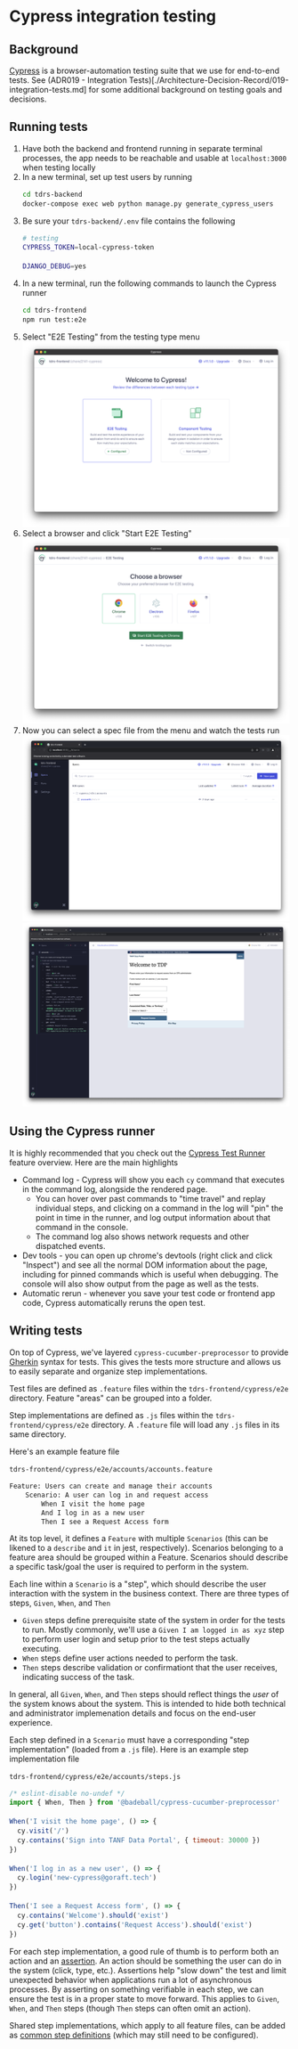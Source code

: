 # Cypress integration testing

## Background

[Cypress](https://cypress.io) is a browser-automation testing suite that we use for end-to-end tests. See (ADR019 - Integration Tests)[./Architecture-Decision-Record/019-integration-tests.md] for some additional background on testing goals and decisions.

## Running tests

1. Have both the backend and frontend running in separate terminal processes, the app needs to be reachable and usable at `localhost:3000` when testing locally
1. In a new terminal, set up test users by running
   ```bash
   cd tdrs-backend
   docker-compose exec web python manage.py generate_cypress_users
   ```
1. Be sure your `tdrs-backend/.env` file contains the following
   ```bash
   # testing
   CYPRESS_TOKEN=local-cypress-token

   DJANGO_DEBUG=yes
   ```
1. In a new terminal, run the following commands to launch the Cypress runner
   ```bash
   cd tdrs-frontend
   npm run test:e2e
   ```
1. Select "E2E Testing" from the testing type menu
   ![Select e2e testing](./images/testing/01-e2e-selection.png)
1. Select a browser and click "Start E2E Testing"
   ![Select a browser](./images/testing/02-browser-selection.png)
1. Now you can select a spec file from the menu and watch the tests run
   ![Select a spec](./images/testing/03-spec-selection.png)
   ![Run tests](./images/testing/04-run-test.png)

## Using the Cypress runner

It is highly recommended that you check out the [Cypress Test Runner](https://docs.cypress.io/guides/core-concepts/cypress-app#The-Test-Runner) feature overview. Here are the main highlights

* Command log - Cypress will show you each `cy` command that executes in the command log, alongside the rendered page. 
   * You can hover over past commands to "time travel" and replay individual steps, and clicking on a command in the log will "pin" the point in time in the runner, and log output information about that command in the console.
   * The command log also shows network requests and other dispatched events.
* Dev tools - you can open up chrome's devtools (right click and click "Inspect") and see all the normal DOM information about the page, including for pinned commands which is useful when debugging. The console will also show output from the page as well as the tests.
* Automatic rerun - whenever you save your test code or frontend app code, Cypress automatically reruns the open test.

## Writing tests

On top of Cypress, we've layered `cypress-cucumber-preprocessor` to provide [Gherkin](https://cucumber.io/docs/gherkin/reference/) syntax for tests. This gives the tests more structure and allows us to easily separate and organize step implementations.

Test files are defined as `.feature` files within the `tdrs-frontend/cypress/e2e` directory. Feature "areas" can be grouped into a folder.

Step implementations are defined as `.js` files within the `tdrs-frontend/cypress/e2e` directory. A `.feature` file will load any `.js` files in its same directory.

Here's an example feature file

`tdrs-frontend/cypress/e2e/accounts/accounts.feature`
```gherkin
Feature: Users can create and manage their accounts
    Scenario: A user can log in and request access
        When I visit the home page
        And I log in as a new user
        Then I see a Request Access form
```

At its top level, it defines a `Feature` with multiple `Scenarios` (this can be likened to a `describe` and `it` in jest, respectively). Scenarios belonging to a feature area should be grouped within a Feature. Scenarios should describe a specific task/goal the user is required to perform in the system.

Each line within a `Scenario` is a "step", which should describe the user interaction with the system in the business context. There are three types of steps, `Given`, `When`, and `Then`
* `Given` steps define prerequisite state of the system in order for the tests to run. Mostly commonly, we'll use a `Given I am logged in as xyz` step to perform user login and setup prior to the test steps actually executing.
* `When` steps define user actions needed to perform the task.
* `Then` steps describe validation or confirmationt that the user receives, indicating success of the task.

In general, all `Given`, `When`, and `Then` steps should reflect things the _user_ of the system knows about the system. This is intended to hide both technical and administrator implemenation details and focus on the end-user experience.

Each step defined in a `Scenario` must have a corresponding "step implementation" (loaded from a `.js` file). Here is an example step implementation file

`tdrs-frontend/cypress/e2e/accounts/steps.js`
```js
/* eslint-disable no-undef */
import { When, Then } from '@badeball/cypress-cucumber-preprocessor'

When('I visit the home page', () => {
  cy.visit('/')
  cy.contains('Sign into TANF Data Portal', { timeout: 30000 })
})

When('I log in as a new user', () => {
  cy.login('new-cypress@goraft.tech')
})

Then('I see a Request Access form', () => {
  cy.contains('Welcome').should('exist')
  cy.get('button').contains('Request Access').should('exist')
})
```

For each step implementation, a good rule of thumb is to perform both an action and an [assertion](https://docs.cypress.io/guides/references/assertions#Chai). An action should be something the user can do in the system (click, type, etc.). Assertions help "slow down" the test and limit unexpected behavior when applications run a lot of asynchronous processes. By asserting on something verifiable in each step, we can ensure the test is in a proper state to move forward. This applies to `Given`, `When`, and `Then` steps (though `Then` steps can often omit an action).

Shared step implementations, which apply to all feature files, can be added as [common step definitions](https://github.com/badeball/cypress-cucumber-preprocessor/blob/master/docs/step-definitions.md#example-2-directory-with-common-step-definitions) (which may still need to be configured).